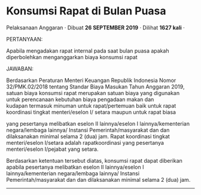Konsumsi Rapat di Bulan Puasa
=============================

Pelaksanaan Anggaran · Dibuat **26 SEPTEMBER 2019** · Dilihat **1627 kali** ·

PERTANYAAN:

Apabila mengadakan rapat internal pada saat bulan puasa apakah diperbolehkan menganggarkan biaya konsumsi rapat

JAWABAN:

Berdasarkan Peraturan Menteri Keuangan Republik Indonesia Nomor 32/PMK.02/2018 tentang Standar Biaya Masukan Tahun Anggaran 2019, satuan biaya konsumsi rapat merupakan satuan biaya yang digunakan untuk perencanaan kebutuhan biaya pengadaan makan dan kudapan termasuk minuman untuk rapat/pertemuan baik untuk rapat koordinasi tingkat menteri/eselon I/ setara maupun untuk rapat biasa

yang pesertanya melibatkan eselon II lainnya/eselon I lainnya/kementerian negara/lembaga lainnya/ Instansi Pemerintah/masyarakat dan dan dilaksanakan minimal selama 2 (dua) jam. Rapat koordinasi tingkat menteri/eselon I/setara adalah rapatkoordinasi yang pesertanya menteri/eselon I/pejabat yang setara.

Berdasarkan ketentuan tersebut diatas, konsumsi rapat dapat diberikan apabila pesertanya melibatkan eselon II lainnya/eselon I lainnya/kementerian negara/lembaga lainnya/ Instansi Pemerintah/masyarakat dan dan dilaksanakan minimal selama 2 (dua) jam.

  
  
  

* * *